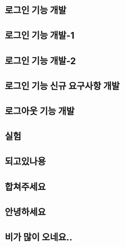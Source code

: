 # 로그인 기능 개발
# 로그인 기능 개발-1
# 로그인 기능 개발-2

# 로그인 기능 신규 요구사항 개발
# 로그아웃 기능 개발

# 실험
# 되고있나용
# 합쳐주세요

# 안녕하세요
# 비가 많이 오네요..
